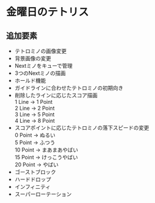 # 金曜日のテトリス

## 追加要素

+ テトロミノの画像変更
+ 背景画像の変更
+ Nextミノをキューで管理
+ 3つのNextミノの描画
+ ホールド機能
+ ガイドラインに合わせたテトロミノの初期向き
+ 削除したラインに応じたスコア描画  
  1 Line -> 1 Point  
  2 Line -> 2 Point  
  3 Line -> 5 Point  
  4 Line -> 8 Point
+ スコアポイントに応じたテトロミノの落下スピードの変更  
  0  Point -> ぬるい  
  5 Point -> ふつう  
  10 Point -> まあまあやばい  
  15 Point -> けっこうやばい  
  20 Point -> やばい  
+ ゴーストブロック
+ ハードドロップ
+ インフィニティ
+ スーパーローテーション